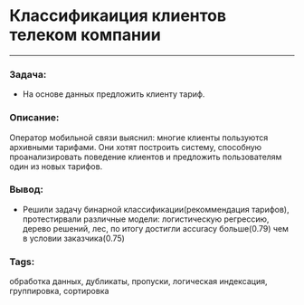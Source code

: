 # Классификаиция клиентов телеком компании
---
### Задача:
- На основе данных предложить клиенту тариф.
### Описание:
Оператор мобильной связи выяснил: многие клиенты пользуются архивными тарифами. Они хотят построить систему, способную проанализировать поведение клиентов и предложить пользователям один из новых тарифов.
### Вывод:
- Решили задачу бинарной классификации(рекоммендация тарифов), протестирвали различные модели: логистическую регрессию, дерево решений, лес, по итогу достигли accuracy больше(0.79) чем в условии заказчика(0.75)
### Tags:
обработка данных, дубликаты, пропуски, логическая индексация, группировка, сортировка

